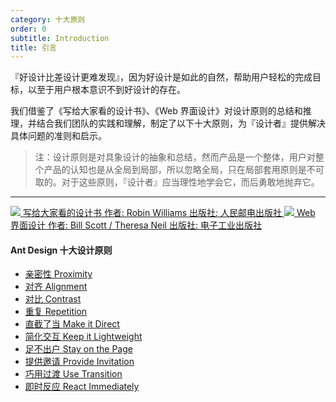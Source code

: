 ```yaml
---
category: 十大原则
order: 0
subtitle: Introduction
title: 引言
---
```


『好设计比差设计更难发现』，因为好设计是如此的自然，帮助用户轻松的完成目标，以至于用户根本意识不到好设计的存在。

我们借鉴了《写给大家看的设计书》、《Web 界面设计》对设计原则的总结和推理，并结合我们团队的实践和理解，制定了以下十大原则，为『设计者』提供解决具体问题的准则和启示。

> 注：设计原则是对具象设计的抽象和总结，然而产品是一个整体，用户对整个产品的认知也是从全局到局部，所以忽略全局，只在局部套用原则是不可取的。对于这些原则，『设计者』应当理性地学会它，而后勇敢地抛弃它。

---

<div class="resource-cards">
<a target="_blank" href="http://book.douban.com/subject/3323633/" class="resource-card">
  <img src="https://os.alipayobjects.com/rmsportal/SNdJVyZaZwdwJmr.png">
  <span class="resource-card-content">
    <span class="resource-card-title">写给大家看的设计书</span>
    <span class="resource-card-description">作者: Robin Williams</span>
    <span class="resource-card-description">出版社: 人民邮电出版社</span>
  </span>
</a>
<a target="_blank" href="http://book.douban.com/subject/3821157/" class="resource-card">
  <img src="https://os.alipayobjects.com/rmsportal/CoojVXLtoWrUSmI.png">
  <span class="resource-card-content">
    <span class="resource-card-title">Web 界面设计</span>
    <span class="resource-card-description">作者: Bill Scott / Theresa Neil</span>
    <span class="resource-card-description">出版社: 电子工业出版社</span>
  </span>
</a>
</div>

#### Ant Design 十大设计原则

- [亲密性 Proximity](/docs/spec/proximity)
- [对齐 Alignment](/docs/spec/alignment)
- [对比 Contrast](/docs/spec/contrast)
- [重复 Repetition](/docs/spec/repetition)
- [直截了当 Make it Direct](/docs/spec/direct)
- [简化交互 Keep it Lightweight](/docs/spec/lightweight)
- [足不出户 Stay on the Page](/docs/spec/stay)
- [提供邀请 Provide Invitation](/docs/spec/invitation)
- [巧用过渡 Use Transition](/docs/spec/transition)
- [即时反应 React Immediately](/docs/spec/reaction)
